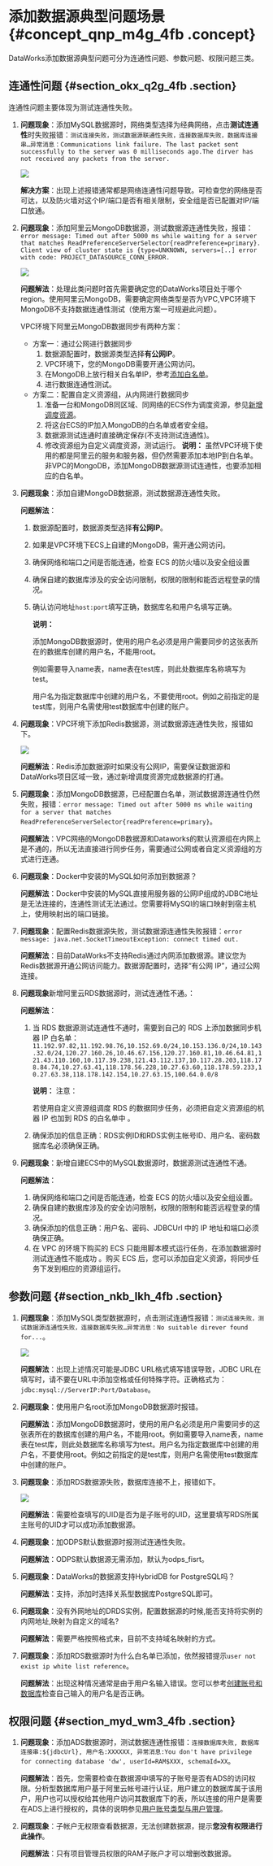 # 添加数据源典型问题场景 {#concept_qnp_m4g_4fb .concept}

DataWorks添加数据源典型问题可分为连通性问题、参数问题、权限问题三类。

## 连通性问题 {#section_okx_q2g_4fb .section}

连通性问题主要体现为测试连通性失败。

1.  **问题现象**：添加MySQL数据源时，网络类型选择为经典网络，点击**测试连通性**时失败报错：`测试连接失败，测试数据源联通性失败，连接数据库失败，数据库连接串…异常消息：Communications link failure. The last packet sent successfully to the server was 0 milliseconds ago.The dirver has not received any packets from the server.`

    ![](http://static-aliyun-doc.oss-cn-hangzhou.aliyuncs.com/assets/img/24365/154046062114216_zh-CN.png)

    **解决方案**：出现上述报错通常都是网络连通性问题导致。可检查您的网络是否可达，以及防火墙对这个IP/端口是否有相关限制，安全组是否已配置对IP/端口放通。

2.  **问题现象**：添加阿里云MongoDB数据源，测试数据源连通性失败，报错：`error message: Timed out after 5000 ms while waiting for a server that matches ReadPreferenceServerSelector{readPreference=primary}. Client view of cluster state is {type=UNKNOWN, servers=[..] error with code: PROJECT_DATASOURCE_CONN_ERROR.`

    ![](http://static-aliyun-doc.oss-cn-hangzhou.aliyuncs.com/assets/img/24365/154046062214217_zh-CN.png)

    **问题解法**：处理此类问题时首先需要确定您的DataWorks项目处于哪个region。使用阿里云MongoDB，需要确定网络类型是否为VPC,VPC环境下MongoDB不支持数据连通性测试（使用方案一可规避此问题）。

    VPC环境下阿里云MongoDB数据同步有两种方案：

    -   方案一：通过公网进行数据同步
        1.  数据源配置时，数据源类型选择**有公网IP**。
        2.  VPC环境下，您的MongoDB需要开通公网访问。
        3.  在MongoDB上放行相关白名单IP，参考[添加白名单](cn.zh-CN/使用指南/数据集成/常见配置/添加白名单.md#)。
        4.  进行数据连通性测试。
    -   方案二：配置自定义资源组，从内网进行数据同步
        1.  准备一台和MongoDB同区域、同网络的ECS作为调度资源，参见[新增调度资源](cn.zh-CN/使用指南/数据集成/常见配置/新增调度资源.md#)。
        2.  将这台ECS的IP加入MongoDB的白名单或者安全组。
        3.  数据源测试连通时直接确定保存\(不支持测试连通性\)。
        4.  修改资源组为自定义调度资源，测试运行。
    **说明：** 虽然VPC环境下使用的都是阿里云的服务和服务器，但仍然需要添加本地IP到白名单。非VPC的MongoDB，添加MongoDB数据源测试连通性，也要添加相应的白名单。

3.  **问题现象**：添加自建MongoDB数据源，测试数据源连通性失败。

    **问题解法**：

    1.  数据源配置时，数据源类型选择**有公网IP**。
    2.  如果是VPC环境下ECS上自建的MongoDB，需开通公网访问。
    3.  确保网络和端口之间是否能连通，检查 ECS 的防火墙以及安全组设置
    4.  确保自建的数据库涉及的安全访问限制，权限的限制和能否远程登录的情况。
    5.  确认访问地址`host:port`填写正确，数据库名和用户名填写正确。

        **说明：** 

        添加MongoDB数据源时，使用的用户名必须是用户需要同步的这张表所在的数据库创建的用户名，不能用root。

        例如需要导入name表，name表在test库，则此处数据库名称填写为test。

        用户名为指定数据库中创建的用户名，不要使用root。例如之前指定的是test库，则用户名需使用test数据库中创建的账户。

4.  **问题现象**：VPC环境下添加Redis数据源，测试数据源连通性失败，报错如下。

    ![](http://static-aliyun-doc.oss-cn-hangzhou.aliyuncs.com/assets/img/24365/154046062214226_zh-CN.png)

    **问题解法**：Redis添加数据源时如果没有公网IP，需要保证数据源和DataWorks项目区域一致，通过新增调度资源完成数据源的打通。

5.  **问题现象**：添加MongoDB数据源，已经配置白名单，测试数据源连通性仍然失败，报错：`error message: Timed out after 5000 ms while waiting for a server that matches ReadPreferenceServerSelector{readPreference=primary}`。

    **问题解法**：VPC网络的MongoDB数据源和Dataworks的默认资源组在内网上是不通的，所以无法直接进行同步任务，需要通过公网或者自定义资源组的方式进行连通。

6.  **问题现象**：Docker中安装的MySQL如何添加到数据源？

    **问题解法**：Docker中安装的MySQL直接用服务器的公网IP组成的JDBC地址是无法连接的，连通性测试无法通过。您需要将MySQl的端口映射到宿主机上，使用映射出的端口链接。

7.  **问题现象**：配置Redis数据源失败，测试数据源连通性失败报错：`error message: java.net.SocketTimeoutException: connect timed out.`

    **问题解法**：目前DataWorks不支持Redis通过内网添加数据源。建议您为Redis数据源开通公网访问能力。数据源配置时，选择“有公网 IP”，通过公网连接。

8.  **问题现象**新增阿里云RDS数据源时，测试连通性不通。：

    **问题解法**：

    1.  当 RDS 数据源测试连通性不通时，需要到自己的 RDS 上添加数据同步机器 IP 白名单：`11.192.97.82,11.192.98.76,10.152.69.0/24,10.153.136.0/24,10.143.32.0/24,120.27.160.26,10.46.67.156,120.27.160.81,10.46.64.81,121.43.110.160,10.117.39.238,121.43.112.137,10.117.28.203,118.178.84.74,10.27.63.41,118.178.56.228,10.27.63.60,118.178.59.233,10.27.63.38,118.178.142.154,10.27.63.15,100.64.0.0/8`

        **说明：** 注意：

        若使用自定义资源组调度 RDS 的数据同步任务，必须把自定义资源组的机器 IP 也加到 RDS 的白名单中 。

    2.  确保添加的信息正确：RDS实例ID和RDS实例主帐号ID、用户名、密码数据库名必须确保正确。
9.  **问题现象**：新增自建ECS中的MySQL数据源时，数据源测试连通性不通。

    **问题解法**：

    1.  确保网络和端口之间是否能连通，检查 ECS 的防火墙以及安全组设置。
    2.  确保自建的数据库涉及的安全访问限制，权限的限制和能否远程登录的情况。
    3.  确保添加的信息正确：用户名、密码、JDBCUrl 中的 IP 地址和端口必须确保正确。
    4.  在 VPC 的环境下购买的 ECS 只能用脚本模式运行任务，在添加数据源时测试连通性不能成功 。购买 ECS 后，您可以添加自定义资源，将同步任务下发到相应的资源组运行。

## 参数问题 {#section_nkb_lkh_4fb .section}

1.  **问题现象**：添加MySQL类型数据源时，点击测试连通性报错：`测试连接失败，测试数据源连通性失败，连接数据库失败…异常消息：No suitable direver found for...`。

    ![](http://static-aliyun-doc.oss-cn-hangzhou.aliyuncs.com/assets/img/24365/154046062214249_zh-CN.png)

    **问题解法**：出现上述情况可能是JDBC URL格式填写错误导致，JDBC URL在填写时，请不要在URL中添加空格或任何特殊字符。正确格式为：`jdbc:mysql://ServerIP:Port/Database`。

2.  **问题现象**：使用用户名root添加MongoDB数据源时报错。

    **问题解法**：添加MongoDB数据源时，使用的用户名必须是用户需要同步的这张表所在的数据库创建的用户名，不能用root。例如需要导入name表，name表在test库，则此处数据库名称填写为test。用户名为指定数据库中创建的用户名，不要使用root。例如之前指定的是test库，则用户名需使用test数据库中创建的账户。

3.  **问题现象**：添加RDS数据源失败，数据库连接不上，报错如下。

    ![](http://static-aliyun-doc.oss-cn-hangzhou.aliyuncs.com/assets/img/24365/154046062214249_zh-CN.png)

    **问题解法**：需要检查填写的UID是否为是子账号的UID，这里要填写RDS所属主账号的UID才可以成功添加数据源。

4.  **问题现象**：加ODPS默认数据源时报测试连通性失败。

    **问题解法**：ODPS默认数据源无需添加，默认为odps\_fisrt。

5.  **问题现象**：DataWorks的数据源支持HybridDB for PostgreSQL吗？

    **问题解法**：支持，添加时选择关系型数据库PostgreSQL即可。

6.  **问题现象**：没有外网地址的DRDS实例，配置数据源的时候,能否支持将实例的内网地址,映射为自定义的域名?

    **问题解法**：需要严格按照格式来，目前不支持域名映射的方式。

7.  **问题现象**：添加RDS数据源时为什么白名单已添加，依然报错提示`user not exist ip white list reference`。

    **问题解法**：出现这种情况通常是由于用户名输入错误。您可以参考[创建账号和数据库](https://help.aliyun.com/document_detail/87038.html)检查自己输入的用户名是否正确。


## 权限问题 {#section_myd_wm3_4fb .section}

1.  **问题现象**：添加ADS数据源时，测试数据连通性报错：`连接数据库失败, 数据库连接串:${jdbcUrl}, 用户名:XXXXXX, 异常消息:You don't have privilege for connecting database 'dw', userId=RAM$XXX, schemaId=XX`。

    **问题解法**：首先，您需要检查在数据源中填写的子账号是否有ADS的访问权限。分析型数据库用户基于阿里云帐号进行认证，用户建立的数据库属于该用户，用户也可以授权给其他用户访问其数据库下的表，所以连接的用户是需要在ADS上进行授权的，具体的说明参见[用户账号类型与用户管理](https://help.aliyun.com/document_detail/26416.html)。

2.  **问题现象**：子帐户无权限查看数据源，无法创建数据源，提示**您没有权限进行此操作**。

    **问题解法**：只有项目管理员权限的RAM子账户才可以增删改数据源。


